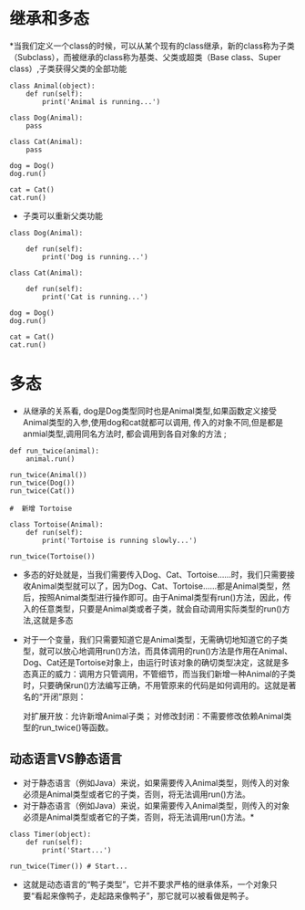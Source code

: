 # 继承和多态
*当我们定义一个class的时候，可以从某个现有的class继承，新的class称为子类（Subclass），而被继承的class称为基类、父类或超类（Base class、Super class）,子类获得父类的全部功能

```
class Animal(object):
    def run(self):
        print('Animal is running...')

class Dog(Animal):
    pass

class Cat(Animal):
    pass

dog = Dog()
dog.run()

cat = Cat()
cat.run()
```

* 子类可以重新父类功能
```
class Dog(Animal):

    def run(self):
        print('Dog is running...')

class Cat(Animal):

    def run(self):
        print('Cat is running...')
        
dog = Dog()
dog.run()

cat = Cat()
cat.run()
```

# 多态

*  从继承的关系看, dog是Dog类型同时也是Animal类型,如果函数定义接受Animal类型的入参,使用dog和cat就都可以调用, 传入的对象不同,但是都是anmial类型,调用同名方法时, 都会调用到各自对象的方法 ;

```
def run_twice(animal):
    animal.run()
    
run_twice(Animal())
run_twice(Dog())
run_twice(Cat())

#  新增 Tortoise

class Tortoise(Animal):
    def run(self):
        print('Tortoise is running slowly...')

run_twice(Tortoise())
```
 * 多态的好处就是，当我们需要传入Dog、Cat、Tortoise……时，我们只需要接收Animal类型就可以了，因为Dog、Cat、Tortoise……都是Animal类型，然后，按照Animal类型进行操作即可。由于Animal类型有run()方法，因此，传入的任意类型，只要是Animal类或者子类，就会自动调用实际类型的run()方法,这就是多态
* 对于一个变量，我们只需要知道它是Animal类型，无需确切地知道它的子类型，就可以放心地调用run()方法，而具体调用的run()方法是作用在Animal、Dog、Cat还是Tortoise对象上，由运行时该对象的确切类型决定，这就是多态真正的威力：调用方只管调用，不管细节，而当我们新增一种Animal的子类时，只要确保run()方法编写正确，不用管原来的代码是如何调用的。这就是著名的“开闭”原则：

  对扩展开放：允许新增Animal子类；
  对修改封闭：不需要修改依赖Animal类型的run_twice()等函数。
##  动态语言VS静态语言

* 对于静态语言（例如Java）来说，如果需要传入Animal类型，则传入的对象必须是Animal类型或者它的子类，否则，将无法调用run()方法。
* 对于静态语言（例如Java）来说，如果需要传入Animal类型，则传入的对象必须是Animal类型或者它的子类，否则，将无法调用run()方法。* 
```
class Timer(object):
    def run(self):
        print('Start...')

run_twice(Timer()) # Start...
```
* 这就是动态语言的“鸭子类型”，它并不要求严格的继承体系，一个对象只要“看起来像鸭子，走起路来像鸭子”，那它就可以被看做是鸭子。


